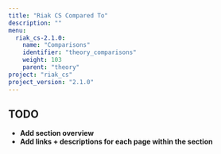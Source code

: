 ```yaml
---
title: "Riak CS Compared To"
description: ""
menu:
  riak_cs-2.1.0:
    name: "Comparisons"
    identifier: "theory_comparisons"
    weight: 103
    parent: "theory"
project: "riak_cs"
project_version: "2.1.0"
---
```


## TODO

- **Add section overview**
- **Add links + descriptions for each page within the section**
